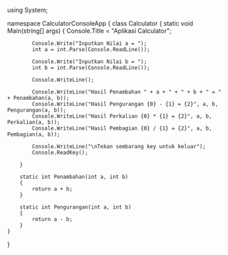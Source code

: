 using System;

namespace CalculatorConsoleApp
{
    class Calculator
    {
        static void Main(string[] args)
        {
           Console.Title = "Aplikasi Calculator";

            Console.Write("Inputkan Nilai a = ");
            int a = int.Parse(Console.ReadLine());

            Console.Write("Inputkan Nilai b = ");
            int b = int.Parse(Console.ReadLine());

            Console.WriteLine(); 

            Console.WriteLine("Hasil Penambahan " + a + " + " + b + " = " + Penambahan(a, b));
            Console.WriteLine("Hasil Pengurangan {0} - {1} = {2}", a, b, Pengurangan(a, b));
            Console.WriteLine("Hasil Perkalian {0} * {1} = {2}", a, b, Perkalian(a, b));
            Console.WriteLine("Hasil Pembagian {0} / {1} = {2}", a, b, Pembagian(a, b));

            Console.WriteLine("\nTekan sembarang key untuk keluar");
            Console.ReadKey();

        }

        static int Penambahan(int a, int b)
        {
            return a + b;
        }

        static int Pengurangan(int a, int b)
        {
            return a - b;
        }
    }
}
